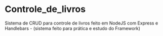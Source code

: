 # Controle_de_livros
Sistema de CRUD para controle de livros feito em NodeJS com Express e Handlebars - (sistema feito para prática e estudo do Framework)
